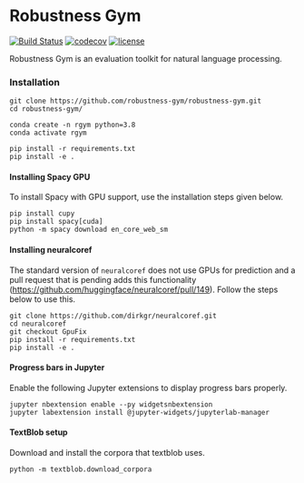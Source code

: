Robustness Gym
================================
[![Build Status](https://travis-ci.com/robustness-gym/robustness-gym.svg?token=T6CDNeky2ippe6wEJvRV&branch=master)](https://travis-ci.com/robustness-gym/robustness-gym)
[![codecov](https://codecov.io/gh/robustness-gym/robustness-gym/branch/master/graph/badge.svg?token=MOLQYUSYQU)](https://codecov.io/gh/robustness-gym/robustness-gym)
[![license](https://img.shields.io/github/license/robustness-gym/robustness-gym)](https://github.com/robustness-gym/robustness-gym/LICENSE)

Robustness Gym is an evaluation toolkit for natural language processing.

### Installation
```
git clone https://github.com/robustness-gym/robustness-gym.git
cd robustness-gym/

conda create -n rgym python=3.8
conda activate rgym

pip install -r requirements.txt
pip install -e .
```


#### Installing Spacy GPU
To install Spacy with GPU support, use the installation steps given below.
```
pip install cupy
pip install spacy[cuda]
python -m spacy download en_core_web_sm
```

#### Installing neuralcoref
The standard version of `neuralcoref` does not use GPUs for prediction and a pull request that is pending adds this 
functionality (https://github.com/huggingface/neuralcoref/pull/149). 
Follow the steps below to use this.   
```
git clone https://github.com/dirkgr/neuralcoref.git
cd neuralcoref
git checkout GpuFix
pip install -r requirements.txt
pip install -e .
```

#### Progress bars in Jupyter 
Enable the following Jupyter extensions to display progress bars properly. 
```
jupyter nbextension enable --py widgetsnbextension
jupyter labextension install @jupyter-widgets/jupyterlab-manager
```

#### TextBlob setup
Download and install the corpora that textblob uses.
```
python -m textblob.download_corpora
```

